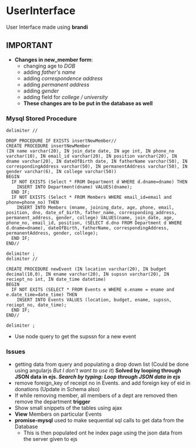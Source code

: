 # UserInterface
User Interface made using **brandi**

## IMPORTANT
- **Changes in new_member form**:
  - changing age to _DOB_
  - adding _father's name_
  - adding _correspondence address_
  - adding _permanent address_
  - adding _gender_
  - adding field for _college / university_
  - **These changes are to be put in the database as well**

### Mysql Stored Procedure

```mysql
delimiter //

DROP PROCEDURE IF EXISTS insertNewMember//
CREATE PROCEDURE insertNewMember
(IN name varchar(20), IN join_date date, IN age int, IN phone_no varchar(10), IN email_id varchar(20), IN position varchar(20), IN dname varchar(20), IN dateOfBirth date, IN fatherName varchar(50), IN correspondingAddress varchar(50), IN permanentAddress varchar(50), IN gender varchar(6), IN college varchar(50))
BEGIN
  IF NOT EXISTS (Select * FROM Department d WHERE d.dname=dname) THEN
    INSERT INTO Department(dname) VALUES(dname);
  END IF;
  IF NOT EXISTS (Select * FROM Members WHERE email_id=email and phone=phone_no) THEN
    INSERT INTO Members (mname, joining_date, age, phone, email, position, dno, date_of_birth, father_name, corresponding_address, permanent_address, gender, college) VALUES(name, join_date, age, phone_no, email_id, position, (SELECT d.dno FROM Department d WHERE d.dname=dname), dateOfBirth, fatherName, correspondingAddress, permanentAddress, gender, college);
  END IF;
END//

delimiter ;
delimiter //

CREATE PROCEDURE newEvent (IN location varchar(20), IN budget decimal(10,0), IN ename varchar(20), IN supssn varchar(20), IN reciept_no int, IN date_time datetime)
BEGIN
  IF NOT EXITS (SELECT * FROM Events e WHERE e.ename = ename and e.date_time=date_time) THEN
    INSERT INTO Events VALUES (location, budget, ename, supssn, reciept_no, date_time);
  END IF;
END//

delimiter ;

```

- Use node query to get the supssn for a new event

### Issues
- getting data from query and populating a drop down list (Could be done using angularjs _But I don't want to use it_) **Solved by looping through JSON data in ejs. _Search by typing: Loop through JSON data in ejs_**
- remove foreign_key of receipt no in Events. and add foreign key of eid in donations (Update in Schema also)
- If while removing member, all members of a dept are removed then remove the department **trigger**
- Show small snippets of the tables using ajax
- **View** Members on particular Events
- **promise-mysql** used to make sequential sql calls to get data from the Database
  - This is then populated ont he index page using the json data from the server given to ejs
